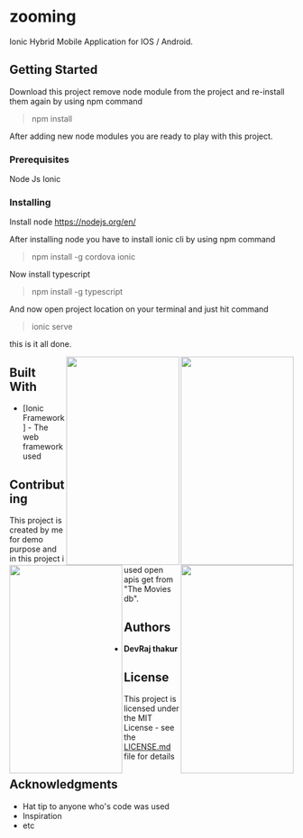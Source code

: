 # zooming

Ionic Hybrid Mobile Application for IOS / Android.

## Getting Started

Download this project remove node module from the project and re-install them again by using npm command  
> npm install 

After adding new node modules you are ready to play with this project.

### Prerequisites

Node Js
Ionic

### Installing

Install node 
https://nodejs.org/en/

After installing node you have to install ionic cli by using npm command 
>npm install -g cordova ionic

Now install typescript
>npm install -g typescript

And now open project location on your terminal and just hit command
> ionic serve

this is it all done.



  <img align="right" width="200" height="370" src="https://user-images.githubusercontent.com/24736668/53564680-8df36480-3b7d-11e9-9a98-d324250737fd.png">

  <img align="right" width="200" height="370" src="https://user-images.githubusercontent.com/24736668/53564682-8e8bfb00-3b7d-11e9-9208-8179bfbb3e23.png">

  <img align="left" width="200" height="370" src="https://user-images.githubusercontent.com/24736668/53564676-8d5ace00-3b7d-11e9-8809-9c52c2eee426.png">



  <img align="right" width="200" height="370" src="https://user-images.githubusercontent.com/24736668/53564679-8d5ace00-3b7d-11e9-9c15-e68d68d578a4.png">



## Built With

* [Ionic Framework] - The web framework used

## Contributing

This project is created by me for demo purpose and in this project i used open apis get from "The Movies db".



## Authors

* **DevRaj thakur** 

## License

This project is licensed under the MIT License - see the [LICENSE.md](LICENSE.md) file for details

## Acknowledgments

* Hat tip to anyone who's code was used
* Inspiration
* etc

